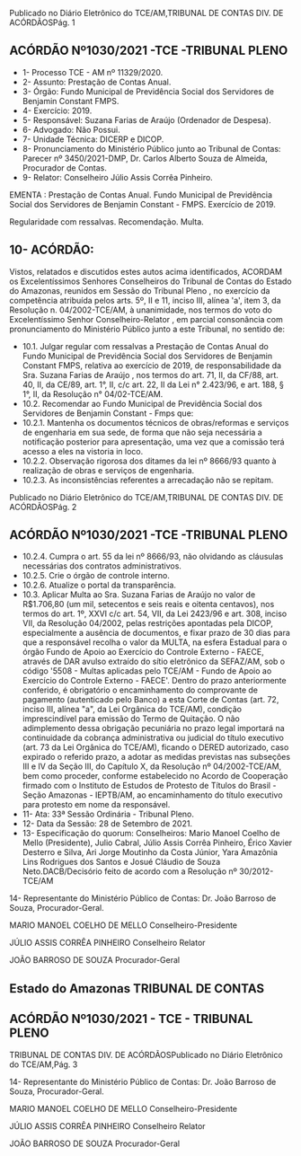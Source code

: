 Publicado  no  Diário  Eletrônico do TCE/AM,TRIBUNAL DE CONTAS DIV. DE ACÓRDÃOSPág. 1

## ACÓRDÃO Nº1030/2021 -TCE -TRIBUNAL PLENO

- 1- Processo TCE - AM nº 11329/2020.
- 2- Assunto: Prestação de Contas Anual.
- 3- Órgão: Fundo Municipal de Previdência Social dos Servidores de Benjamin Constant FMPS.
- 4- Exercício: 2019.
- 5- Responsável: Suzana Farias de Araújo (Ordenador de Despesa).
- 6- Advogado: Não Possui.
- 7- Unidade Técnica: DICERP e DICOP.
- 8- Pronunciamento  do  Ministério  Público  junto  ao  Tribunal  de  Contas: Parecer  nº 3450/2021-DMP, Dr. Carlos Alberto Souza de Almeida, Procurador de Contas.
- 9- Relator: Conselheiro Júlio Assis Corrêa Pinheiro.

EMENTA : Prestação de Contas Anual. Fundo Municipal  de  Previdência  Social  dos  Servidores  de Benjamin Constant - FMPS. Exercício de 2019.

Regularidade com ressalvas. Recomendação. Multa.

## 10-  ACÓRDÃO:

Vistos, relatados e discutidos estes autos acima identificados, ACORDAM os Excelentíssimos Senhores Conselheiros do Tribunal de Contas do Estado do Amazonas, reunidos em Sessão do Tribunal Pleno , no exercício da competência atribuída pelos arts. 5º, II e 11, inciso III, alínea 'a', item 3, da Resolução n. 04/2002-TCE/AM, à unanimidade, nos termos do voto do Excelentíssimo Senhor Conselheiro-Relator , em parcial consonância com pronunciamento do Ministério Público junto a este Tribunal, no sentido de:

- 10.1. Julgar  regular  com ressalvas a  Prestação  de  Contas  Anual  do  Fundo Municipal de Previdência Social dos Servidores de Benjamin Constant FMPS, relativa ao exercício de 2019, de responsabilidade da Sra. Suzana Farias  de  Araújo ,  nos  termos  do  art.  71,  II,  da  CF/88,  art.  40,  II,  da CE/89, art. 1°, II, c/c art. 22, II da Lei n° 2.423/96, e art. 188, § 1°, II, da Resolução n° 04/02-TCE/AM.
- 10.2. Recomendar ao Fundo Municipal de Previdência Social dos Servidores de Benjamin Constant - Fmps que:
- 10.2.1. Mantenha  os  documentos  técnicos  de  obras/reformas  e serviços de engenharia em sua sede, de forma que não seja necessária  a  notificação  posterior  para  apresentação,  uma vez que a comissão terá acesso a eles na vistoria in loco.
- 10.2.2. Observação rigorosa dos ditames da lei nº 8666/93 quanto à realização de obras e serviços de engenharia.
- 10.2.3. As inconsistências referentes a arrecadação não se repitam.

Publicado  no  Diário  Eletrônico do TCE/AM,TRIBUNAL DE CONTAS DIV. DE ACÓRDÃOSPág. 2

## ACÓRDÃO Nº1030/2021 -TCE -TRIBUNAL PLENO

- 10.2.4. Cumpra  o  art.  55  da  lei  nº  8666/93,  não  olvidando  as cláusulas necessárias dos contratos administrativos.
- 10.2.5. Crie o órgão de controle interno.
- 10.2.6. Atualize o portal da transparência.
- 10.3. Aplicar Multa ao Sra. Suzana Farias de Araújo no valor de R$1.706,80 (um  mil,  setecentos  e  seis  reais  e  oitenta  centavos), nos termos do art. 1º, XXVI c/c art. 54, VII, da Lei 2423/96 e art. 308, inciso VII,  da  Resolução  04/2002,   pelas  restrições  apontadas  pela  DICOP, especialmente a ausência de documentos, e fixar prazo de 30 dias para que a responsável recolha o valor da MULTA, na esfera Estadual para o órgão Fundo de Apoio ao Exercício do Controle Externo - FAECE, através de DAR avulso extraído do sítio eletrônico da SEFAZ/AM, sob o código '5508 - Multas aplicadas pelo TCE/AM - Fundo de Apoio ao Exercício do Controle Externo - FAECE'. Dentro do prazo anteriormente conferido, é obrigatório o encaminhamento do comprovante de pagamento (autenticado pelo Banco) a esta Corte de Contas (art. 72, inciso III, alínea "a", da Lei Orgânica do TCE/AM), condição imprescindível para emissão do Termo de Quitação. O não adimplemento dessa obrigação pecuniária no  prazo  legal  importará  na  continuidade  da  cobrança  administrativa  ou judicial do título executivo (art. 73 da Lei Orgânica do TCE/AM), ficando o DERED autorizado, caso expirado o referido prazo, a adotar as medidas previstas nas subseções III e IV da Seção III, do Capítulo X, da Resolução nº  04/2002-TCE/AM,  bem  como  proceder,  conforme  estabelecido  no Acordo de Cooperação firmado com o Instituto de Estudos de Protesto de Títulos do Brasil - Seção Amazonas - IEPTB/AM, ao encaminhamento do título executivo para protesto em nome da responsável.
- 11-  Ata: 33ª Sessão Ordinária - Tribunal Pleno.
- 12-  Data da Sessão: 28 de Setembro de 2021.
- 13-  Especificação do quorum: Conselheiros: Mario Manoel Coelho de Mello (Presidente), Julio Cabral, Júlio Assis Corrêa Pinheiro, Érico Xavier Desterro e Silva, Ari  Jorge  Moutinho  da  Costa  Júnior,  Yara  Amazônia  Lins  Rodrigues  dos  Santos  e Josué Cláudio de Souza Neto.DACB/Decisório feito de acordo com a Resolução nº 30/2012-TCE/AM

14-  Representante  do  Ministério  Público  de  Contas: Dr. João  Barroso  de  Souza, Procurador-Geral.

MARIO MANOEL COELHO DE MELLO Conselheiro-Presidente

JÚLIO ASSIS CORRÊA PINHEIRO Conselheiro Relator

JOÃO BARROSO DE SOUZA Procurador-Geral

## Estado do Amazonas TRIBUNAL DE CONTAS

## ACÓRDÃO Nº1030/2021 - TCE - TRIBUNAL PLENO

TRIBUNAL DE CONTAS DIV. DE ACÓRDÃOSPublicado  no  Diário  Eletrônico do TCE/AM,Pág. 3

14-  Representante  do  Ministério  Público  de  Contas: Dr. João  Barroso  de  Souza, Procurador-Geral.

MARIO MANOEL COELHO DE MELLO Conselheiro-Presidente

JÚLIO ASSIS CORRÊA PINHEIRO Conselheiro Relator

JOÃO BARROSO DE SOUZA Procurador-Geral